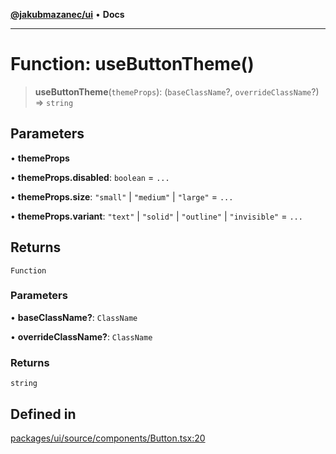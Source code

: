[**@jakubmazanec/ui**](../README.md) • **Docs**

---

# Function: useButtonTheme()

> **useButtonTheme**(`themeProps`): (`baseClassName`?, `overrideClassName`?) => `string`

## Parameters

• **themeProps**

• **themeProps.disabled**: `boolean` = `...`

• **themeProps.size**: `"small"` \| `"medium"` \| `"large"` = `...`

• **themeProps.variant**: `"text"` \| `"solid"` \| `"outline"` \| `"invisible"` = `...`

## Returns

`Function`

### Parameters

• **baseClassName?**: `ClassName`

• **overrideClassName?**: `ClassName`

### Returns

`string`

## Defined in

[packages/ui/source/components/Button.tsx:20](https://github.com/jakubmazanec/tools/blob/043f017b24789eba8a7eb285e0e1042ac4eaaeea/packages/ui/source/components/Button.tsx#L20)
